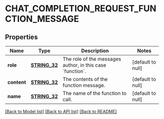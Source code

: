 # CHAT_COMPLETION_REQUEST_FUNCTION_MESSAGE

## Properties
Name | Type | Description | Notes
------------ | ------------- | ------------- | -------------
**role** | [**STRING_32**](STRING_32.md) | The role of the messages author, in this case &#x60;function&#x60;. | [default to null]
**content** | [**STRING_32**](STRING_32.md) | The contents of the function message. | [default to null]
**name** | [**STRING_32**](STRING_32.md) | The name of the function to call. | [default to null]

[[Back to Model list]](../README.md#documentation-for-models) [[Back to API list]](../README.md#documentation-for-api-endpoints) [[Back to README]](../README.md)


